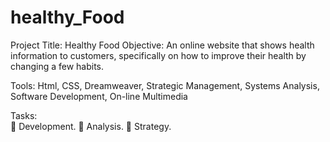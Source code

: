 # healthy_Food
Project Title: Healthy Food 
Objective: 	An online website that shows health information to customers, specifically on how to improve their health 	by changing a few habits.

Tools: 	Html, CSS, Dreamweaver, Strategic Management, Systems Analysis, Software Development, On-line 	Multimedia

Tasks:	
	Development.
	Analysis.
	Strategy.  

